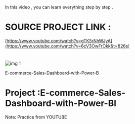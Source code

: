 In this video , you can learn everything step by step .
#
# SOURCE PROJECT LINK :
[https://www.youtube.com/watch?v=gTK5rNhWJyA](https://www.youtube.com/watch?v=6cV3OwFrOkk&t=826s)
#
![img 1](https://user-images.githubusercontent.com/101013518/229177506-89756ca9-1ce4-451d-909b-744367f48e55.png)

E-commerce-Sales-Dashboard-with-Power-B
# Project :E-commerce-Sales-Dashboard-with-Power-BI
Note: Practice from YOUTUBE 
